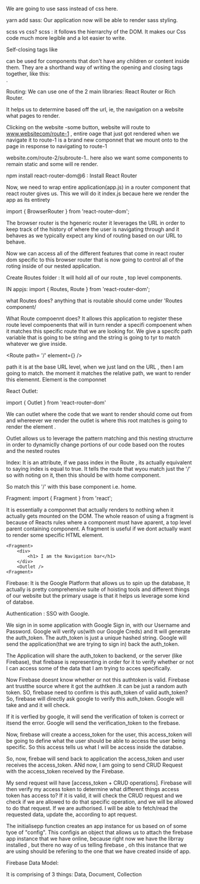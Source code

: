 We are going to use sass instead of css here.

yarn add sass: Our application now will be able to render sass styling.

scss vs css?
scss : it follows the hierrarchy of the DOM. It makes our Css code much more legible and a lot easier to write.


Self-closing tags like <div className="my-class" /> can be used for components that don't have any children or content inside them. They are a shorthand way of writing the opening and closing tags together,
like this: <div className="my-class"></div>.


Routing: We can use one of the 2 main libraries: React Router or Rich Router.

It helps us to determine based off the url, ie, the navigation on a website what pages to render.

Clicking on the website -some button, website will route to www.websitecom/route-1 , entire oage that just got rendered when we navigate it to route-1 is a brand new componnet that we mount onto to the page in response to navigating to route-1

website.com/route-2/subroute-1.. here also we want some components to remain static and some will re render.

npm install react-router-dom@6 : Install React Router

Now, we need to wrap entire application(app.js) in a router component that react router gives us.
This we will do it index.js becaue here we render the app as its entirety

import { BrowserRouter } from 'react-router-dom';

The browser router is the hgeneric router it leverages the URL in order to keep track of the history of where the user is navigating through and it behaves as we typically expect any kind of routing based on our URL to behave.

<BrowserRouter> <App /> </BrowserRouter>

Now we can access all of the different features that come in react router dom specific to this browser router that is now going to control all of the roting inside of our nested application.

Create Routes folder : It will hold all of our route , top level components.


IN appjs:
import { Routes, Route } from 'react-router-dom';

what Routes does?
anything that is routable should come under <Routes> <Home /> <Routes/>  'Routes component/


What Route compoennt does?
It allows this application to register these route level compoenents that will in turn render a specifi compoenent when it matches this specific route that we are looking for. We give a specifc path variable that is going to be string and the string is going to tyr to match whatever we give inside.

 <Routes> <Route path= '/' element={<Home/>} /></Routes>

 path it is at the base URL level, when we just land on the URL , then I am going to match. the moment it matches the relative path, we want to render this elemennt. Element is the componnet


 React Outlet:

 import { Outlet } from 'react-router-dom'

We can outlet where the code that we want to render should come out from and whereever we render the outlet is where this root matches is going to render the element .

Outlet allows us to leverage the pattern matching and this nesting structurre in order to dynamiclly change portions of our code based oon the routes and the nested routes

Index: It is an attribute, if we pass index in the Route , its actually equivalent to saying index is equal to true. It tells the route that wyou match just the '/' so with noting on it, then this should be with home component.

So match this '/' with this base component i.e. home.



Fragment:
import { Fragment } from 'react';

It is essentially a componnet that actually renders to nothing when it actually gets mounted on the DOM.
The whole reason of using a fragment is because of Reacts rules where a component must have  aparent, a top level parent containing component. A fragment is useful if  we dont actually want to render some specific HTML element.

    <Fragment>
        <div>
            <h1> I am the Navigation bar</h1>
        </div>
        <Outlet />
    <Fragment>


Firebase: It is the Google Platform that allows us to spin up the database, It actually is pretty comprehensive suite of hoisting tools and different things of our website but the primary usage is that it helps us leverage some kind of databse.


Authentication :
SSO with Google.

We sign in in some application with Google Sign in, with our Username and Password. Google will verify us(with our Google Creds) and It will generate the auth_token. The auth_token is just a unique hashed string. Google will send the application(that we are trying to sign in) back the auth_token.

The Application will share the auth_token to backend, or the server (like Firebase), that firebase is representing in order for it to verify whether or not I can access some of the data that I am trying to acces specifically.

Now Firebase doesnt know whether or not this authtoken is valid. Firebase ant trustthe source where it got the authtken .It can be just a random auth token. SO, firebase need to confirm is this auth_token of valid auth_token? So, firebase will directly ask google to verify this auth_token. Google will take and and it will check.

If it is verfied by google, it will send the verification of token is correct or itsend the error. Google will send the verification_token to the firebase.

Now, firebase will create a access_token for the user, this access_token will be going to define what the user should be able to access the user being specific. So this access tells us what I will be access inside the databse.

So, now, firebae will send back to application the access_token and user receives the access_token. ANd now, I am going to send CRUD Request with the access_token received by the Firebase.

My send request will have [access_token + CRUD operations]. Firebase will then verify my access token to determine what different things access token has access to?  If it is valid, it will check the CRUD request and we check if we are allowed to do that specific operation, and we will be allowed to do that request. If we are authorised. I will be able to fetch/read the requested data, update the, according to apt request.


The initialisepp function creates an app instance for us based on of some tyoe of "config". This configis an object that allows us to attach the firebase app instance that we have online, because right now we have the librray installed , but there no way of us telling firebase , oh this instance that we are using should be referiing to the one that we have created inside of app.


Firebase Data Model:

It is comprising of 3 things: Data, Document, Collection